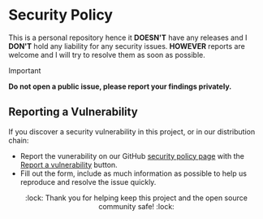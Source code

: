 # Security Policy

This is a personal repository hence it **DOESN'T** have any releases and I
**DON'T** hold any liability for any security issues. **HOWEVER** reports are
welcome and I will try to resolve them as soon as possible.

<!-- prettier-ignore -->
>[!IMPORTANT]
>**Do not open a public issue, please report your findings privately.**

## Reporting a Vulnerability

If you discover a security vulnerability in this project, or in our distribution
chain:

- Report the vunerability on our GitHub [security policy page][security] with the [Report a vulnerability][advisory] button.
- Fill out the form, include as much information as possible to help us reproduce and resolve the issue quickly.

<p align="center">
  :lock: Thank you for helping keep this project and the open source community safe! :lock:
</p>

[security]: https://github.com/martontorner/.dotfiles/security
[advisory]: https://github.com/martontorner/.dotfiles/security/advisories/new
